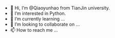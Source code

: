 - 👋 Hi, I’m @Qiaoyunhao from TianJin university.
- 👀 I’m interested in Python.
- 🌱 I’m currently learning ...
- 💞️ I’m looking to collaborate on ...
- 📫 How to reach me ...

<!---
Qiaoyunhao/Qiaoyunhao is a ✨ special ✨ repository because its `README.md` (this file) appears on your GitHub profile.
You can click the Preview link to take a look at your changes.
--->
